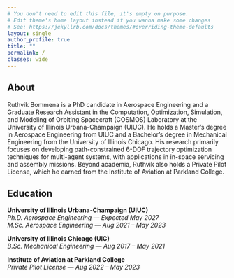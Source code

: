 ```yaml
---
# You don't need to edit this file, it's empty on purpose.
# Edit theme's home layout instead if you wanna make some changes
# See: https://jekyllrb.com/docs/themes/#overriding-theme-defaults
layout: single
author_profile: true
title: ""
permalink: /
classes: wide
---
```



## About

Ruthvik Bommena is a PhD candidate in Aerospace Engineering and a Graduate Research Assistant in the Computation, Optimization, Simulation, and Modeling of Orbiting Spacecraft (COSMOS) Laboratory at the University of Illinois Urbana-Champaign (UIUC). He holds a Master’s degree in Aerospace Engineering from UIUC and a Bachelor’s degree in Mechanical Engineering from the University of Illinois Chicago. His research primarily focuses on developing path-constrained 6-DOF trajectory optimization techniques for multi-agent systems, with applications in in-space servicing and assembly missions. Beyond academia, Ruthvik also holds a Private Pilot License, which he earned from the Institute of Aviation at Parkland College.

## Education

**University of Illinois Urbana-Champaign (UIUC)**  
*Ph.D. Aerospace Engineering* — *Expected May 2027*  
*M.Sc. Aerospace Engineering* — *Aug 2021 – May 2023*

**University of Illinois Chicago (UIC)**  
*B.Sc. Mechanical Engineering* — *Aug 2017 – May 2021*

**Institute of Aviation at Parkland College**  
*Private Pilot License* — *Aug 2022 – May 2023*

